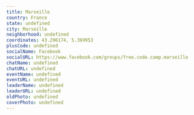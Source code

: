 ```yaml
---
title: Marseille
country: France
state: undefined
city: Marseille
neighborhood: undefined
coordinates: 43.296174, 5.369953
plusCode: undefined
socialName: Facebook
socialURL: https://www.facebook.com/groups/free.code.camp.marseille
chatName: undefined
chatURL: undefined
eventName: undefined
eventURL: undefined
leaderName: undefined
leaderURL: undefined
oldPhoto: undefined
coverPhoto: undefined
---
```

